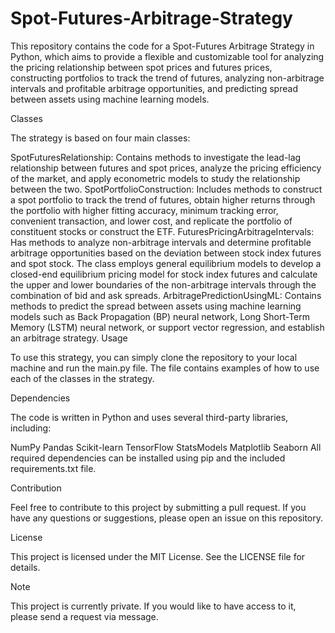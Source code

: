 # Spot-Futures-Arbitrage-Strategy
This repository contains the code for a Spot-Futures Arbitrage Strategy in Python, which aims to provide a flexible and customizable tool for analyzing the pricing relationship between spot prices and futures prices, constructing portfolios to track the trend of futures, analyzing non-arbitrage intervals and profitable arbitrage opportunities, and predicting spread between assets using machine learning models.

Classes

The strategy is based on four main classes:

SpotFuturesRelationship: Contains methods to investigate the lead-lag relationship between futures and spot prices, analyze the pricing efficiency of the market, and apply econometric models to study the relationship between the two.
SpotPortfolioConstruction: Includes methods to construct a spot portfolio to track the trend of futures, obtain higher returns through the portfolio with higher fitting accuracy, minimum tracking error, convenient transaction, and lower cost, and replicate the portfolio of constituent stocks or construct the ETF.
FuturesPricingArbitrageIntervals: Has methods to analyze non-arbitrage intervals and determine profitable arbitrage opportunities based on the deviation between stock index futures and spot stock. The class employs general equilibrium models to develop a closed-end equilibrium pricing model for stock index futures and calculate the upper and lower boundaries of the non-arbitrage intervals through the combination of bid and ask spreads.
ArbitragePredictionUsingML: Contains methods to predict the spread between assets using machine learning models such as Back Propagation (BP) neural network, Long Short-Term Memory (LSTM) neural network, or support vector regression, and establish an arbitrage strategy.
Usage

To use this strategy, you can simply clone the repository to your local machine and run the main.py file. The file contains examples of how to use each of the classes in the strategy.

Dependencies

The code is written in Python and uses several third-party libraries, including:

NumPy
Pandas
Scikit-learn
TensorFlow
StatsModels
Matplotlib
Seaborn
All required dependencies can be installed using pip and the included requirements.txt file.

Contribution

Feel free to contribute to this project by submitting a pull request. If you have any questions or suggestions, please open an issue on this repository.

License

This project is licensed under the MIT License. See the LICENSE file for details.

Note

This project is currently private. If you would like to have access to it, please send a request via message.
